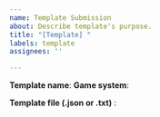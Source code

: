 ```yaml
---
name: Template Submission
about: Describe template's purpose.
title: "[Template] "
labels: template
assignees: ''

---
```


**Template name**:
**Game system**:

**Template file (.json or .txt)** :
